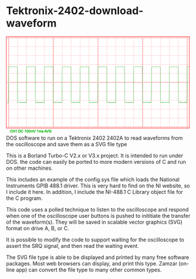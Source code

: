 # Tektronix-2402-download-waveform
<a href="https://github.com/Tek-User/Tektronix-GPIB-Download/blob/master/TEK999.jpg"><img src="https://github.com/Tek-User/Tektronix-GPIB-Download/blob/master/TEK999.jpg" width="500px"><br/></a>
DOS software to run on a Tektronix 2402 2402A to read waveforms from the oscilloscope and save them as a SVG file type

This is a Borland Turbo-C V2.x or V3.x project.  It is intended to run under DOS.  the code can easily be ported to more modern versions of C and run on other machines.

This includes an example of the config.sys file which loads the National Instruments GPIB 488.1 driver.  This is very hard to find on the NI website, so I include it here.  In addition, I include the NI-488.1 C Library object file for the C program.

This code uses a polled technique to listen to the oscilloscope and respond when one of the oscilloscope user buttons is pushed to inititiate the transfer of the waveform(s).  They will be saved in scalable vector graphics (SVG) format on drive A, B, or C.

It is possible to modify the code to support waiting for the oscilloscope to assert the SRQ signal, and then read the waiting event.  

The SVG file type is able to be displayed and printed by many free software packages.  Most web browsers can display, and print this type.  Zamzar (on-line app) can convert the file type to many other common types.
